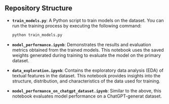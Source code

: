 ## Repository Structure
  
- **`train_models.py`**: A Python script to train models on the dataset. You can run the training process by executing the following command:
  ```bash
  python train_models.py
  ```
- **`model_performance.ipynb`**: Demonstrates the results and evaluation metrics obtained from the trained models. This notebook uses the saved weights generated during training to evaluate the model on the primary dataset.

- **`data_exploration.ipynb`**: Contains the exploratory data analysis (EDA) of textual features in the dataset. This notebook provides insights into the structure, distribution, and characteristics of the data used for training.

- **`model_performance_on_chatgpt_dataset.ipynb`**: Similar to the above, this notebook evaluates model performance on a ChatGPT-generat dataset.

